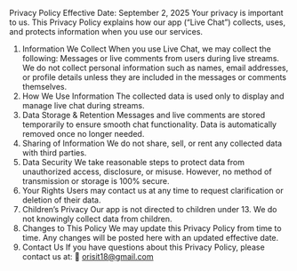Privacy Policy
Effective Date: September 2, 2025
Your privacy is important to us. This Privacy Policy explains how our app (“Live Chat”) collects, uses, and protects information when you use our services.
1. Information We Collect
When you use Live Chat, we may collect the following:
Messages or live comments from users during live streams.
We do not collect personal information such as names, email addresses, or profile details unless they are included in the messages or comments themselves.
2. How We Use Information
The collected data is used only to display and manage live chat during streams.
3. Data Storage & Retention
Messages and live comments are stored temporarily to ensure smooth chat functionality.
Data is automatically removed once no longer needed.
4. Sharing of Information
We do not share, sell, or rent any collected data with third parties.
5. Data Security
We take reasonable steps to protect data from unauthorized access, disclosure, or misuse. However, no method of transmission or storage is 100% secure.
6. Your Rights
Users may contact us at any time to request clarification or deletion of their data.
7. Children’s Privacy
Our app is not directed to children under 13. We do not knowingly collect data from children.
8. Changes to This Policy
We may update this Privacy Policy from time to time. Any changes will be posted here with an updated effective date.
9. Contact Us
If you have questions about this Privacy Policy, please contact us at:
📧 orisit18@gmail.com
